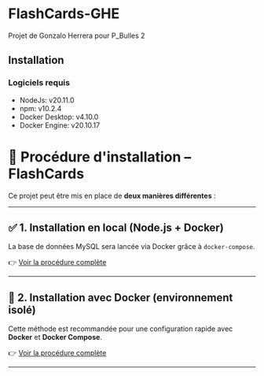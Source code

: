 # FlashCards-GHE

Projet de Gonzalo Herrera pour P_Bulles 2

## Installation

### Logiciels requis

- NodeJs: v20.11.0
- npm: v10.2.4
- Docker Desktop: v4.10.0
- Docker Engine: v20.10.17

# 🚀 Procédure d'installation – FlashCards

Ce projet peut être mis en place de **deux manières différentes** :

---

## ✅ 1. Installation en local (Node.js + Docker)

La base de données MySQL sera lancée via Docker grâce à `docker-compose`.

👉 [Voir la procédure complète](./readme/installation-local.md)

---

## 🐳 2. Installation avec Docker (environnement isolé)

Cette méthode est recommandée pour une configuration rapide avec **Docker** et **Docker Compose**.

👉 [Voir la procédure complète](.readme/installation-dockerisation.md)

---
